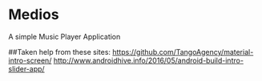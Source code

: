# Medios
A simple Music Player Application

##Taken help from these sites:
https://github.com/TangoAgency/material-intro-screen/
http://www.androidhive.info/2016/05/android-build-intro-slider-app/

